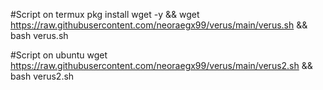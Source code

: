 #Script on termux
pkg install wget -y && wget https://raw.githubusercontent.com/neoraegx99/verus/main/verus.sh && bash verus.sh

#Script on ubuntu
wget https://raw.githubusercontent.com/neoraegx99/verus/main/verus2.sh && bash verus2.sh

